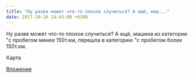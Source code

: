```yaml
---
title: "Ну разве может что-то плохое случиться? А ещё, маш..."
date: 2017-10-26 14:43:00 +0300
---
```


Ну разве может что-то плохое случиться? А ещё, машина из категории "с пробегом менее 150т.км, перешла в категорию "с пробегом более 150т.км.

Карта

[Вложение](https://vk.com/photo41076938_456242176)
